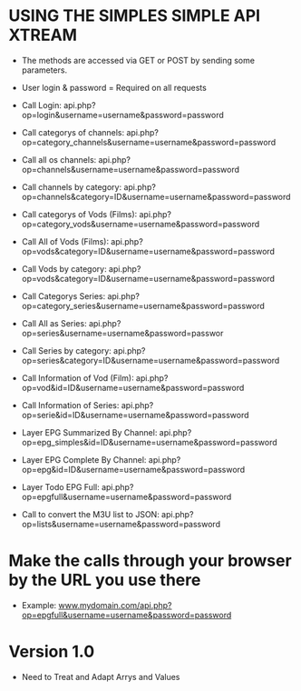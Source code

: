 # USING THE SIMPLES SIMPLE API XTREAM
 * The methods are accessed via GET or POST by sending some parameters.

 * User login & password = Required on all requests

 * Call Login: api.php?op=login&username=username&password=password

 * Call categorys of channels: api.php?op=category_channels&username=username&password=password

 * Call all os channels: api.php?op=channels&username=username&password=password

 * Call channels by category: api.php?op=channels&category=ID&username=username&password=password
 
 * Call categorys of Vods (Films): api.php?op=category_vods&username=username&password=password
 
 * Call All of Vods (Films): api.php?op=vods&category=ID&username=username&password=password
 
 * Call Vods by category: api.php?op=vods&category=ID&username=username&password=password
 
 * Call Categorys Series: api.php?op=category_series&username=username&password=password
 
 * Call All as Series: api.php?op=series&username=username&password=passwor

 * Call Series by category: api.php?op=series&category=ID&username=username&password=password

 * Call Information of Vod (Film): api.php?op=vod&id=ID&username=username&password=password

 * Call Information of Series: api.php?op=serie&id=ID&username=username&password=password

 * Layer EPG Summarized By Channel: api.php?op=epg_simples&id=ID&username=username&password=password
 
 * Layer EPG Complete By Channel: api.php?op=epg&id=ID&username=username&password=password
 
 * Layer Todo EPG Full: api.php?op=epgfull&username=username&password=password
 
 * Call to convert the M3U list to JSON: api.php?op=lists&username=username&password=password
 
 # Make the calls through your browser by the URL you use there 
 * Example: www.mydomain.com/api.php?op=epgfull&username=username&password=password

# Version 1.0 
 * Need to Treat and Adapt Arrys and Values

